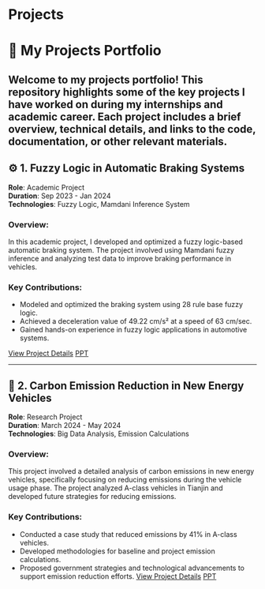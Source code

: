 # Projects
# 🚀 My Projects Portfolio

Welcome to my projects portfolio! This repository highlights some of the key projects I have worked on during my internships and academic career. Each project includes a brief overview, technical details, and links to the code, documentation, or other relevant materials.
---

## ⚙️ **1. Fuzzy Logic in Automatic Braking Systems**
**Role**: Academic Project  
**Duration**: Sep 2023 - Jan 2024  
**Technologies**: Fuzzy Logic, Mamdani Inference System

### Overview:
In this academic project, I developed and optimized a fuzzy logic-based automatic braking system. The project involved using Mamdani fuzzy inference and analyzing test data to improve braking performance in vehicles.

### Key Contributions:
- Modeled and optimized the braking system using 28 rule base fuzzy logic.
- Achieved a deceleration value of 49.22 cm/s² at a speed of 63 cm/sec.
- Gained hands-on experience in fuzzy logic applications in automotive systems.

[View Project Details](https://github.com/Reet521/Projects/blob/main/fuzzy%20term%20paper%5B1%5D.docx)       [PPT](https://github.com/Reet521/Projects/blob/main/Fuzzy%20logic%20project%202023.pptx.pptx)

---

## 🌱 **2. Carbon Emission Reduction in New Energy Vehicles**
**Role**: Research Project  
**Duration**: March 2024 - May 2024  
**Technologies**: Big Data Analysis, Emission Calculations

### Overview:
This project involved a detailed analysis of carbon emissions in new energy vehicles, specifically focusing on reducing emissions during the vehicle usage phase. The project analyzed A-class vehicles in Tianjin and developed future strategies for reducing emissions.

### Key Contributions:
- Conducted a case study that reduced emissions by 41% in A-class vehicles.
- Developed methodologies for baseline and project emission calculations.
- Proposed government strategies and technological advancements to support emission reduction efforts.
[View Project Details](https://github.com/Reet521/Projects/blob/main/seminar%20report.docx)      [PPT](https://github.com/Reet521/Projects/blob/main/Seminar3.2.pptx)


